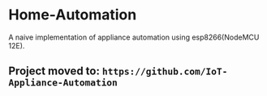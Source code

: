 # Home-Automation
A naive implementation of appliance automation using esp8266(NodeMCU 12E).
## Project moved to: `https://github.com/IoT-Appliance-Automation`
